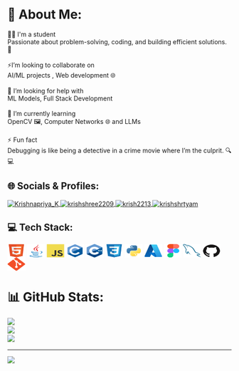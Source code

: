 # 💫 About Me:
👩‍🎓 I'm a student<br>Passionate about problem-solving, coding, and building efficient solutions. 🚀<br><br>⚡I’m looking to collaborate on<br>AI/ML projects , Web development 🌐 <br><br>🤝 I’m looking for help with<br>ML Models, Full Stack Development  <br><br>🌱 I’m currently learning<br>OpenCV 🖼️, Computer Networks 🌐 and LLMs<br><br>⚡ Fun fact<br>Debugging is like being a detective in a crime movie where I’m the culprit. 🔍💻

## 🌐 Socials & Profiles:
<p align="left">
  <a href="https://www.linkedin.com/in/krishnapriya-k-68a7b5254/" target="blank">
    <img align="center" src="https://raw.githubusercontent.com/rahuldkjain/github-profile-readme-generator/master/src/images/icons/Social/linked-in-alt.svg" alt="Krishnapriya_K" height="30" width="40" />
  </a>
  <a href="https://www.hackerrank.com/krishshree2209" target="blank">
    <img align="center" src="https://raw.githubusercontent.com/rahuldkjain/github-profile-readme-generator/master/src/images/icons/Social/hackerrank.svg" alt="krishshree2209" height="30" width="40" />
  </a>
  <a href="https://www.leetcode.com/krish2213" target="blank">
    <img align="center" src="https://raw.githubusercontent.com/rahuldkjain/github-profile-readme-generator/master/src/images/icons/Social/leet-code.svg" alt="krish2213" height="30" width="40" />
  </a>
  <a href="https://auth.geeksforgeeks.org/user/krishshrtyam" target="blank">
    <img align="center" src="https://raw.githubusercontent.com/rahuldkjain/github-profile-readme-generator/master/src/images/icons/Social/geeks-for-geeks.svg" alt="krishshrtyam" height="30" width="40" />
  </a>
</p>



## 💻 Tech Stack:
<p align="left">
  <img align="center" src="https://raw.githubusercontent.com/devicons/devicon/master/icons/html5/html5-original.svg" alt="HTML5" height="30" width="40" />
  <img align="center" src="https://raw.githubusercontent.com/devicons/devicon/master/icons/java/java-original.svg" alt="Java" height="30" width="40" />
  <img align="center" src="https://raw.githubusercontent.com/devicons/devicon/master/icons/javascript/javascript-original.svg" alt="JavaScript" height="30" width="40" />
  <img align="center" src="https://raw.githubusercontent.com/devicons/devicon/master/icons/c/c-original.svg" alt="C" height="30" width="40" />
  <img align="center" src="https://raw.githubusercontent.com/devicons/devicon/master/icons/cplusplus/cplusplus-original.svg" alt="C++" height="30" width="40" />
  <img align="center" src="https://raw.githubusercontent.com/devicons/devicon/master/icons/css3/css3-original.svg" alt="CSS3" height="30" width="40" />
  <img align="center" src="https://raw.githubusercontent.com/devicons/devicon/master/icons/python/python-original.svg" alt="Python" height="30" width="40" />
  <img align="center" src="https://raw.githubusercontent.com/devicons/devicon/master/icons/azure/azure-original.svg" alt="Azure" height="30" width="40" />
  <img align="center" src="https://raw.githubusercontent.com/devicons/devicon/master/icons/figma/figma-original.svg" alt="Figma" height="30" width="40" />
  <img align="center" src="https://raw.githubusercontent.com/devicons/devicon/master/icons/mysql/mysql-original.svg" alt="MySQL" height="30" width="40" />
  <img align="center" src="https://raw.githubusercontent.com/devicons/devicon/master/icons/github/github-original.svg" alt="GitHub" height="30" width="40" />
  <img align="center" src="https://raw.githubusercontent.com/devicons/devicon/master/icons/git/git-original.svg" alt="Git" height="30" width="40" />
</p>


# 📊 GitHub Stats:
![](https://github-readme-stats.vercel.app/api?username=krish2213&theme=dark&hide_border=false&include_all_commits=true&count_private=false)<br/>
![](https://nirzak-streak-stats.vercel.app/?user=krish2213&theme=dark&hide_border=false)<br/>
![](https://github-readme-stats.vercel.app/api/top-langs/?username=krish2213&theme=dark&hide_border=false&include_all_commits=true&count_private=false&layout=compact)

---
[![](https://visitcount.itsvg.in/api?id=krish2213&icon=0&color=0)](https://visitcount.itsvg.in)

<!-- Proudly created with GPRM ( https://gprm.itsvg.in ) -->
